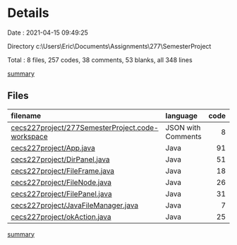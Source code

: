 # Details

Date : 2021-04-15 09:49:25

Directory c:\Users\Eric\Documents\Assignments\277\SemesterProject

Total : 8 files,  257 codes, 38 comments, 53 blanks, all 348 lines

[summary](results.md)

## Files
| filename | language | code | comment | blank | total |
| :--- | :--- | ---: | ---: | ---: | ---: |
| [cecs227project/277SemesterProject.code-workspace](/cecs227project/277SemesterProject.code-workspace) | JSON with Comments | 8 | 0 | 0 | 8 |
| [cecs227project/App.java](/cecs227project/App.java) | Java | 91 | 10 | 11 | 112 |
| [cecs227project/DirPanel.java](/cecs227project/DirPanel.java) | Java | 51 | 21 | 11 | 83 |
| [cecs227project/FileFrame.java](/cecs227project/FileFrame.java) | Java | 18 | 0 | 7 | 25 |
| [cecs227project/FileNode.java](/cecs227project/FileNode.java) | Java | 26 | 0 | 7 | 33 |
| [cecs227project/FilePanel.java](/cecs227project/FilePanel.java) | Java | 31 | 1 | 8 | 40 |
| [cecs227project/JavaFileManager.java](/cecs227project/JavaFileManager.java) | Java | 7 | 0 | 1 | 8 |
| [cecs227project/okAction.java](/cecs227project/okAction.java) | Java | 25 | 6 | 8 | 39 |

[summary](results.md)